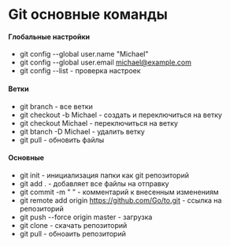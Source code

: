 # Git основные команды

#### Глобальные настройки
* git config --global user.name "Michael"
* git config --global user.email michael@example.com
* git config --list - проверка настроек

#### Ветки
* git branch - все ветки
* git checkout -b Michael - создать и переключиться на ветку
* git checkout Michael - переключиться на ветку
* git btanch -D Michael - удалить ветку
* git pull - обновить файлы

#### Основные
* git init - инициализация папки как git репозиторий
* git add . - добавляет все файлы на отправку
* git commit -m " " - комментарий к внесенным изменениям 
* git remote add origin https://github.com/Go/to.git - ссылка на репозиторий
* git push --force origin master - загрузка 
* git clone - скачать репозиторий
* git pull - обноаить репозиторий
